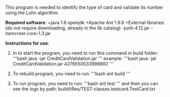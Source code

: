 This program is needed to identify the type of card and validate its number using the Luhn algorithm.

**Required software**:
+java 1.8 openjdk
+Apache Ant 1.9.6
+External libraries: (do not require downloading, already in the lib catalog)
 -junit-4.12.jar
  -hamcrest-core-1.3.jar

**Instructions for use**:

1. In to start the program, you need to run this command in build folder:
  '''bash
  java -jar CreditCardValidation.jar <your number>
  '''
  example:
  '''bash
  java -jar CreditCardValidation.jar 4276550033998892
  '''
2. To rebuild program, you need to run:
  '''bash
  ant build
  '''

2. To run program, you need to run:
  '''bash
  ant test
  '''
  and then you can see the logs by path: build/tRes/TEST-classes.testcard.TestCard.txt
